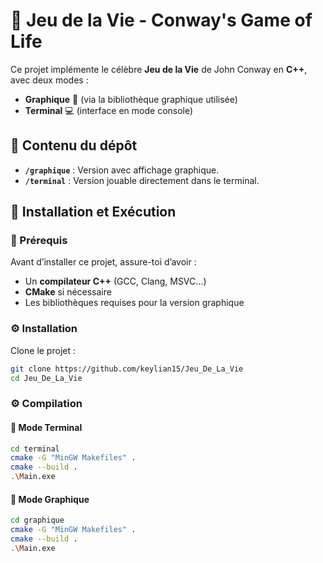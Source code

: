 # 🧬 Jeu de la Vie - Conway's Game of Life

Ce projet implémente le célèbre **Jeu de la Vie** de John Conway en **C++**, avec deux modes :

- **Graphique** 🎨 (via la bibliothèque graphique utilisée)
- **Terminal** 💻 (interface en mode console)

## 📂 Contenu du dépôt

- **`/graphique`** : Version avec affichage graphique.
- **`/terminal`** : Version jouable directement dans le terminal.

## 🚀 Installation et Exécution

### 🔧 Prérequis

Avant d’installer ce projet, assure-toi d’avoir :

- Un **compilateur C++** (GCC, Clang, MSVC...)
- **CMake** si nécessaire
- Les bibliothèques requises pour la version graphique


### ⚙️ Installation

Clone le projet :

```bash
git clone https://github.com/keylian15/Jeu_De_La_Vie
cd Jeu_De_La_Vie
```

### ⚙️ Compilation

#### 🔹 Mode Terminal

```bash
cd terminal
cmake -G "MinGW Makefiles" .
cmake --build .
.\Main.exe
```

#### 🔹 Mode Graphique

```bash
cd graphique
cmake -G "MinGW Makefiles" .
cmake --build .
.\Main.exe
```
